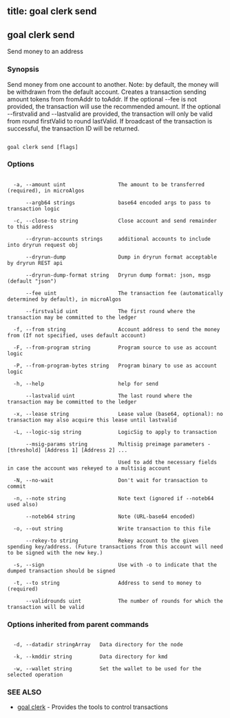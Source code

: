 title: goal clerk send
---
## goal clerk send



Send money to an address



### Synopsis



Send money from one account to another. Note: by default, the money will be withdrawn from the default account. Creates a transaction sending amount tokens from fromAddr to toAddr. If the optional --fee is not provided, the transaction will use the recommended amount. If the optional --firstvalid and --lastvalid are provided, the transaction will only be valid from round firstValid to round lastValid. If broadcast of the transaction is successful, the transaction ID will be returned.



```

goal clerk send [flags]

```



### Options



```

  -a, --amount uint                 The amount to be transferred (required), in microAlgos

      --argb64 strings              base64 encoded args to pass to transaction logic

  -c, --close-to string             Close account and send remainder to this address

      --dryrun-accounts strings     additional accounts to include into dryrun request obj

      --dryrun-dump                 Dump in dryrun format acceptable by dryrun REST api

      --dryrun-dump-format string   Dryrun dump format: json, msgp (default "json")

      --fee uint                    The transaction fee (automatically determined by default), in microAlgos

      --firstvalid uint             The first round where the transaction may be committed to the ledger

  -f, --from string                 Account address to send the money from (If not specified, uses default account)

  -F, --from-program string         Program source to use as account logic

  -P, --from-program-bytes string   Program binary to use as account logic

  -h, --help                        help for send

      --lastvalid uint              The last round where the transaction may be committed to the ledger

  -x, --lease string                Lease value (base64, optional): no transaction may also acquire this lease until lastvalid

  -L, --logic-sig string            LogicSig to apply to transaction

      --msig-params string          Multisig preimage parameters - [threshold] [Address 1] [Address 2] ...

                                    Used to add the necessary fields in case the account was rekeyed to a multisig account

  -N, --no-wait                     Don't wait for transaction to commit

  -n, --note string                 Note text (ignored if --noteb64 used also)

      --noteb64 string              Note (URL-base64 encoded)

  -o, --out string                  Write transaction to this file

      --rekey-to string             Rekey account to the given spending key/address. (Future transactions from this account will need to be signed with the new key.)

  -s, --sign                        Use with -o to indicate that the dumped transaction should be signed

  -t, --to string                   Address to send to money to (required)

      --validrounds uint            The number of rounds for which the transaction will be valid

```



### Options inherited from parent commands



```

  -d, --datadir stringArray   Data directory for the node

  -k, --kmddir string         Data directory for kmd

  -w, --wallet string         Set the wallet to be used for the selected operation

```



### SEE ALSO



* [goal clerk](../../clerk/clerk/)	 - Provides the tools to control transactions 



